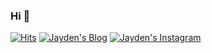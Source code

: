 ### Hi 👋
<span>[![Hits](https://hits.seeyoufarm.com/api/count/incr/badge.svg?url=https%3A%2F%2Fgithub.com%2FDevJayden%2Fhit-counter)](https://hits.seeyoufarm.com)
</span>
<span>[![Jayden's Blog](http://img.shields.io/badge/-Tech%20blog-black?style=flat-square&logo=github&link=https://velog.io/@jayden)](https://velog.io/@jayden)
</span>
<span>[![Jayden's Instagram](https://img.shields.io/badge/facebook-1877f2?style=flat-square&logo=facebook&logoColor=white&link=https://www.instagram.com/jayden_developer/?hl=ko)](https://www.instagram.com/jayden_developer/?hl=ko)
</span>


<!--
**DevJayden/DevJayden** is a ✨ _special_ ✨ repository because its `README.md` (this file) appears on your GitHub profile.

Here are some ideas to get you started:

- 🔭 I’m currently working on ...
- 🌱 I’m currently learning ...
- 👯 I’m looking to collaborate on ...
- 🤔 I’m looking for help with ...
- 💬 Ask me about ...
- 📫 How to reach me: ...
- 😄 Pronouns: ...
- ⚡ Fun fact: ...
-->
